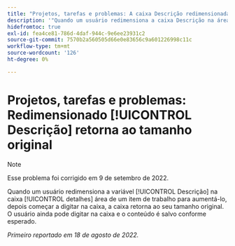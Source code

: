 ```yaml
---
title: "Projetos, tarefas e problemas: A caixa Descrição redimensionada volta ao tamanho original"
description: '"Quando um usuário redimensiona a caixa Descrição na área de detalhes de um item de trabalho para aumentá-lo e, em seguida, digita a caixa, ela retorna ao tamanho original. O usuário ainda pode digitar na caixa e o conteúdo é salvo conforme esperado.'
hidefromtoc: true
exl-id: fea4ce81-786d-4daf-944c-9e6ee23931c2
source-git-commit: 7570b2a560505d66e0e83656c9a601226998c11c
workflow-type: tm+mt
source-wordcount: '126'
ht-degree: 0%

---
```


# Projetos, tarefas e problemas: Redimensionado [!UICONTROL Descrição] retorna ao tamanho original

>[!NOTE]
>
> Esse problema foi corrigido em 9 de setembro de 2022.

Quando um usuário redimensiona a variável [!UICONTROL Descrição] na caixa [!UICONTROL detalhes] área de um item de trabalho para aumentá-lo, depois começar a digitar na caixa, a caixa retorna ao seu tamanho original. O usuário ainda pode digitar na caixa e o conteúdo é salvo conforme esperado.

_Primeiro reportado em 18 de agosto de 2022._
